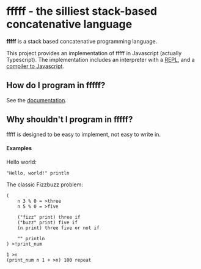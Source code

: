 # fffff - the silliest stack-based concatenative language

**fffff** is a stack based concatenative programming language.

This project provides an implementation of fffff in Javascript (actually Typescript).
The implementation includes an interpreter with a [REPL](https://kaya3.github.io/fffff/repl.html), and a [compiler to Javascript](https://kaya3.github.io/fffff/compiler.html).

## How do I program in fffff?

See the [documentation](https://kaya3.github.io/fffff/docs/).

## Why shouldn't I program in fffff?

fffff is designed to be easy to implement, not easy to write in.

#### Examples

Hello world:

```
"Hello, world!" println
```

The classic Fizzbuzz problem:

```
(
    n 3 % 0 = >three
    n 5 % 0 = >five
    
    ("fizz" print) three if
    ("buzz" print) five if
    (n print) three five or not if
    
    "" println
) >!print_num

1 >n
(print_num n 1 + >n) 100 repeat
```
